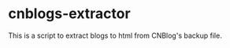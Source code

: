 cnblogs-extractor
=================

This is a script to extract blogs to html from CNBlog's backup file.

